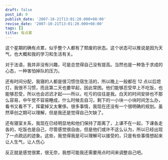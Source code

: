```yaml
---
draft: false
post_id: 0
publish_date: '2007-10-21T13:01:20.000+08:00'
revise_date: '2007-10-21T13:01:20.000+08:00'
tags: []
title: 有点累
---
```


这个星期的确有点累，似乎整个人都有了颓废的状态。这个状态可以推说是因为天气，也大概和我的学习和生活有关。

对于法语，我并非没有兴趣，可是总觉得自己没有提高。当然也是一种急于求成的心态，一种害怕掉队的压力。

还有时间分配，我寝的人都是很习惯住宿生活的，所以晚上一般都在 12 点以后熄灯，我很不习惯，而且第二天也要早起，因此常困。他们能够忍受早上不吃饭，也能够忍受，所以也会迟迟才起——所以，吃亏的往往是我。白天的时间安排也不那么容易，中午觉不容易睡成，什么时候去自习，剩下的一小块一小块时间怎么办，看书又看不下，挥霍掉又太奢侈。很多事情，我现在还没有一个很明确的规划。虽然草创之期可以理解，但是我还是觉得自己欠缺了。

还有寝室关系，我现在已经明显地和他们保持了距离了，上课不在一起，下课各走各的，吃饭也是自己，尽管感觉很自由，但是他们或许不这么认为，所以已经出现了一点疏远的迹象。这些，我觉得我是可以理解可以接受的，只是有些事情想起来让人生气，让人伤心

反正就是感觉很累，很无奈，我想可能我还需要用点时间来调整自己吧。
